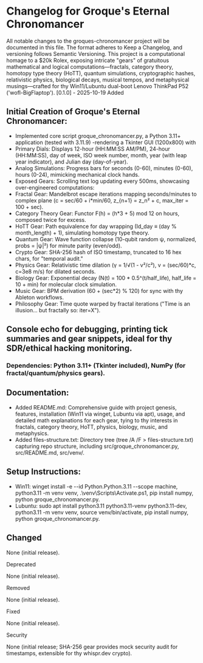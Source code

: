# Changelog for Groque's Eternal Chronomancer

All notable changes to the groques-chronomancer project will be documented in this file. The format adheres to Keep a Changelog, and versioning follows Semantic Versioning. This project is a computational homage to a $20k Rolex, exposing intricate "gears" of gratuitous mathematical and logical computations—fractals, category theory, homotopy type theory (HoTT), quantum simulations, cryptographic hashes, relativistic physics, biological decays, musical tempos, and metaphysical musings—crafted for thy Win11/Lubuntu dual-boot Lenovo ThinkPad P52 ('wofl-BigFlaptop').
[0.1.0] - 2025-10-19
Added

## Initial Creation of Groque's Eternal Chronomancer:
- Implemented core script groque_chronomancer.py, a Python 3.11+ application (tested with 3.11.9) -rendering a Tkinter GUI (1200x800) with
- Primary Dials: Displays 12-hour (HH:MM:SS AM/PM), 24-hour (HH:MM:SS), day of week, ISO week number, month, year (with leap year indicator), and Julian day (day-of-year).
- Analog Simulations: Progress bars for seconds (0-60), minutes (0-60), hours (0-24), mimicking mechanical clock hands.
- Exposed Gears: Scrolling text log updating every 500ms, showcasing over-engineered computations:
- Fractal Gear: Mandelbrot escape iterations mapping seconds/minutes to complex plane (c = sec/60 + i*min/60, z_{n+1} = z_n² + c, max_iter = 100 + sec).
- Category Theory Gear: Functor F(h) = (h*3 + 5) mod 12 on hours, composed twice for excess.
- HoTT Gear: Path equivalence for day wrapping (Id_day ≡ (day % month_length) + 1), simulating homotopy type theory.
- Quantum Gear: Wave function collapse (10-qubit random ψ, normalized, probs = |ψ|²) for minute parity (even/odd).
- Crypto Gear: SHA-256 hash of ISO timestamp, truncated to 16 hex chars, for "temporal audit."
- Physics Gear: Relativistic time dilation (γ = 1/√(1 - v²/c²), v = (sec/60)*c, c=3e8 m/s) for dilated seconds.
- Biology Gear: Exponential decay (N(t) = 100 * 0.5^(t/half_life), half_life = 10 + min) for molecular clock simulation.
- Music Gear: BPM derivation (60 + (sec*2) % 120) for sync with thy Ableton workflows.
- Philosophy Gear: Time quote warped by fractal iterations ("Time is an illusion... but fractally so: iter=X").




## Console echo for debugging, printing tick summaries and gear snippets, ideal for thy SDR/ethical hacking monitoring.
### Dependencies: Python 3.11+ (Tkinter included), NumPy (for fractal/quantum/physics gears).


## Documentation:
- Added README.md: Comprehensive guide with project genesis, features, installation (Win11 via winget, Lubuntu via apt), usage, and detailed math explanations for each gear, tying to thy interests in fractals, category theory, HoTT, physics, biology, music, and metaphysics.
- Added files-structure.txt: Directory tree (tree /A /F > files-structure.txt) capturing repo structure, including src/groque_chronomancer.py, src/README.md, src/venv/.


## Setup Instructions:
- Win11: winget install -e --id Python.Python.3.11 --scope machine, python3.11 -m venv venv, .\venv\Scripts\Activate.ps1, pip install numpy, python groque_chronomancer.py.
- Lubuntu: sudo apt install python3.11 python3.11-venv python3.11-dev, python3.11 -m venv venv, source venv/bin/activate, pip install numpy, python groque_chronomancer.py.



## Changed

None (initial release).

Deprecated

None (initial release).

Removed

None (initial release).

Fixed

None (initial release).

Security

None (initial release; SHA-256 gear provides mock security audit for timestamps, extensible for thy whispr.dev crypto).
